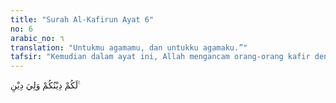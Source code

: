 ```yaml
---
title: "Surah Al-Kafirun Ayat 6"
no: 6
arabic_no: ٦
translation: "Untukmu agamamu, dan untukku agamaku.”"
tafsir: "Kemudian dalam ayat ini, Allah mengancam orang-orang kafir dengan firman-Nya yaitu, \"Bagi kamu balasan atas amal perbuatanmu dan bagiku balasan atas amal perbuatanku.\" Dalam ayat lain Allah berfirman:\n\nBagi kami amalan kami, bagi kamu amalan kamu. (al-Baqarah/2: 139)"
---
```

لَكُمْ دِيْنُكُمْ وَلِيَ دِيْنِ ࣖ